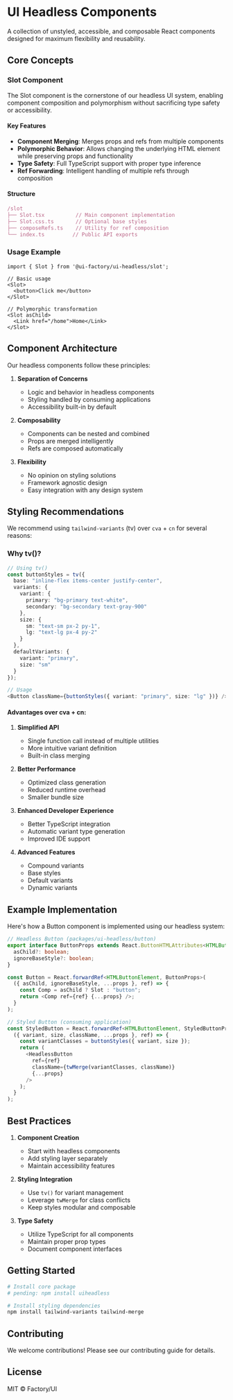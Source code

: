 # UI Headless Components

A collection of unstyled, accessible, and composable React components designed for maximum flexibility and reusability.

## Core Concepts

### Slot Component

The Slot component is the cornerstone of our headless UI system, enabling component composition and polymorphism without sacrificing type safety or accessibility.

#### Key Features

- **Component Merging**: Merges props and refs from multiple components
- **Polymorphic Behavior**: Allows changing the underlying HTML element while preserving props and functionality
- **Type Safety**: Full TypeScript support with proper type inference
- **Ref Forwarding**: Intelligent handling of multiple refs through composition

#### Structure

```typescript
/slot
├── Slot.tsx          // Main component implementation
├── Slot.css.ts       // Optional base styles
├── composeRefs.ts    // Utility for ref composition
└── index.ts         // Public API exports
```

### Usage Example

```tsx
import { Slot } from '@ui-factory/ui-headless/slot';

// Basic usage
<Slot>
  <button>Click me</button>
</Slot>

// Polymorphic transformation
<Slot asChild>
  <Link href="/home">Home</Link>
</Slot>
```

## Component Architecture

Our headless components follow these principles:

1. **Separation of Concerns**
   - Logic and behavior in headless components
   - Styling handled by consuming applications
   - Accessibility built-in by default

2. **Composability**
   - Components can be nested and combined
   - Props are merged intelligently
   - Refs are composed automatically

3. **Flexibility**
   - No opinion on styling solutions
   - Framework agnostic design
   - Easy integration with any design system

## Styling Recommendations

We recommend using `tailwind-variants` (tv) over `cva` + `cn` for several reasons:

### Why tv()?

```typescript
// Using tv()
const buttonStyles = tv({
  base: "inline-flex items-center justify-center",
  variants: {
    variant: {
      primary: "bg-primary text-white",
      secondary: "bg-secondary text-gray-900"
    },
    size: {
      sm: "text-sm px-2 py-1",
      lg: "text-lg px-4 py-2"
    }
  },
  defaultVariants: {
    variant: "primary",
    size: "sm"
  }
});

// Usage
<Button className={buttonStyles({ variant: "primary", size: "lg" })} />
```

#### Advantages over cva + cn:

1. **Simplified API**
   - Single function call instead of multiple utilities
   - More intuitive variant definition
   - Built-in class merging

2. **Better Performance**
   - Optimized class generation
   - Reduced runtime overhead
   - Smaller bundle size

3. **Enhanced Developer Experience**
   - Better TypeScript integration
   - Automatic variant type generation
   - Improved IDE support

4. **Advanced Features**
   - Compound variants
   - Base styles
   - Default variants
   - Dynamic variants

## Example Implementation

Here's how a Button component is implemented using our headless system:

```typescript
// Headless Button (packages/ui-headless/button)
export interface ButtonProps extends React.ButtonHTMLAttributes<HTMLButtonElement> {
  asChild?: boolean;
  ignoreBaseStyle?: boolean;
}

const Button = React.forwardRef<HTMLButtonElement, ButtonProps>(
  ({ asChild, ignoreBaseStyle, ...props }, ref) => {
    const Comp = asChild ? Slot : "button";
    return <Comp ref={ref} {...props} />;
  }
);

// Styled Button (consuming application)
const StyledButton = React.forwardRef<HTMLButtonElement, StyledButtonProps>(
  ({ variant, size, className, ...props }, ref) => {
    const variantClasses = buttonStyles({ variant, size });
    return (
      <HeadlessButton
        ref={ref}
        className={twMerge(variantClasses, className)}
        {...props}
      />
    );
  }
);
```

## Best Practices

1. **Component Creation**
   - Start with headless components
   - Add styling layer separately
   - Maintain accessibility features

2. **Styling Integration**
   - Use `tv()` for variant management
   - Leverage `twMerge` for class conflicts
   - Keep styles modular and composable

3. **Type Safety**
   - Utilize TypeScript for all components
   - Maintain proper prop types
   - Document component interfaces

## Getting Started

```bash
# Install core package
# pending: npm install uiheadless

# Install styling dependencies
npm install tailwind-variants tailwind-merge
```

## Contributing

We welcome contributions! Please see our contributing guide for details.

## License

MIT © Factory/UI
